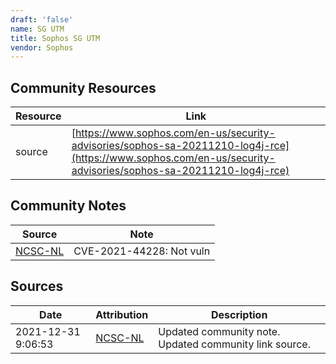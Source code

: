 ```yaml
---
draft: 'false'
name: SG UTM
title: Sophos SG UTM
vendor: Sophos
---
```



## Community Resources
| Resource | Link |
| --- | --- |
| source | [https://www.sophos.com/en-us/security-advisories/sophos-sa-20211210-log4j-rce](https://www.sophos.com/en-us/security-advisories/sophos-sa-20211210-log4j-rce) |

## Community Notes
| Source | Note |
| --- | --- |
| [NCSC-NL](https://github.com/NCSC-NL/log4shell/blob/main/software/README.md) | CVE-2021-44228: Not vuln </ul> |

## Sources
| Date | Attribution | Description |
| --- | --- | --- |
| 2021-12-31 9:06:53 | [NCSC-NL](https://github.com/NCSC-NL/log4shell/blob/main/software/README.md) | Updated community note. Updated community link source.  |
